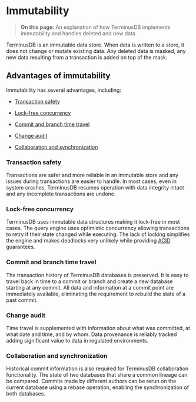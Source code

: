 # Immutability

> **On this page:** An explanation of how TerminusDB implements immutability and handles deleted and new data.

TerminusDB is an immutable data store. When data is written to a store, it does not change or mutate existing data. Any deleted data is masked, any new data resulting from a transaction is added on top of the mask.

## Advantages of immutability

Immutability has several advantages, including:

- [Transaction safety](#transaction-safety)

- [Lock-free concurrency](#lock-free-concurrency)

- [Commit and branch time travel](#commit-and-branch-time-travel)

- [Change audit](#change-audit)

- [Collaboration and synchronization](#collaboration-and-synchronization)

### Transaction safety

Transactions are safer and more reliable in an immutable store and any issues during transactions are easier to handle. In most cases, even in system crashes, TerminusDB resumes operation with data integrity intact and any incomplete transactions are undone.       

### Lock-free concurrency

TerminusDB uses immutable data structures making it lock-free in most cases. The query engine uses optimistic concurrency allowing transactions to retry if their state changed while executing. The lack of locking simplifies the engine and makes deadlocks very unlikely while providing [ACID](acid-transactions) guarantees.

### Commit and branch time travel

The transaction history of TerminusDB databases is preserved. It is easy to travel back in time to a commit or branch and create a new database starting at any commit. All data and information at a commit point are immediately available, eliminating the requirement to rebuild the state of a past commit.

### Change audit

Time travel is supplemented with information about what was committed, at what date and time, and by whom. Data provenance is reliably tracked adding significant value to data in regulated environments.   

### Collaboration and synchronization

Historical commit information is also required for TerminusDB collaboration functionality. The state of two databases that share a common lineage can be compared. Commits made by different authors can be rerun on the current database using a rebase operation, enabling the synchronization of both databases.